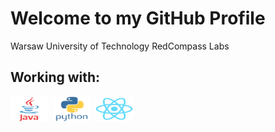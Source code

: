 # Welcome to my GitHub Profile 

Warsaw University of Technology
RedCompass Labs

## Working with: 
<div>
<img src="https://github.com/devicons/devicon/blob/master/icons/java/java-original-wordmark.svg" title="Java" alt="Java" width="60" height="40"/>&nbsp
<img src="https://github.com/devicons/devicon/blob/master/icons/python/python-original-wordmark.svg" title="Python" alt="Python" width="60" height="40"/>&nbsp
<img src="https://github.com/devicons/devicon/blob/master/icons/react/react-original.svg" title="React" alt="React" width="60" height="40"/>&nbsp  
<div>


